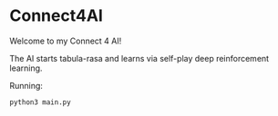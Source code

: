 # Connect4AI

Welcome to my Connect 4 AI!

The AI starts tabula-rasa and learns via self-play deep reinforcement learning.

Running:
```
python3 main.py
```
